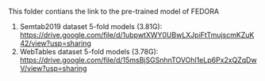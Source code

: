 This folder contians the link to the pre-trained model of FEDORA
1. Semtab2019 dataset 5-fold models (3.81G): https://drive.google.com/file/d/1ubpwtXWY0UBwLXJpiFtTmujscmKZuK42/view?usp=sharing
2. WebTables dataset 5-fold models (3.78G): https://drive.google.com/file/d/15msBjSGSnhnTOVOhl1eLp6Px2xQZqDwV/view?usp=sharing
